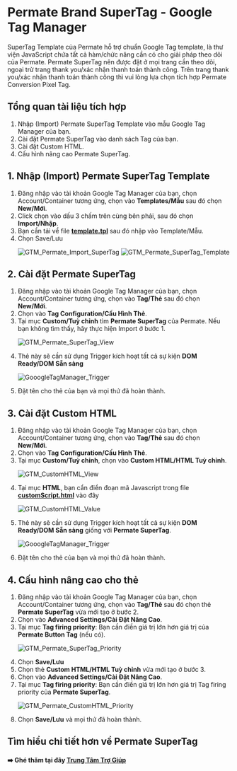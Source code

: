 # Permate Brand SuperTag - Google Tag Manager

SuperTag Template của Permate hỗ trợ chuẩn Google Tag template, là thư viện JavaScript chứa tất cả hàm/chức năng cần có cho giải pháp theo dõi của Permate. Permate SuperTag nên được đặt ở mọi trang cần theo dõi, ngoại trừ trang thank you/xác nhận thanh toán thành công. Trên trang thank you/xác nhận thanh toán thành công thì vui lòng lựa chọn tích hợp Permate Conversion Pixel Tag.

## Tổng quan tài liệu tích hợp

<ol>
  <li>Nhập (Import) Permate SuperTag Template vào mẫu Google Tag Manager của bạn.</li>
  <li>Cài đặt Permate SuperTag vào danh sách Tag của bạn.</li>
  <li>Cài đặt Custom HTML.</li>
  <li>Cấu hình nâng cao Permate SuperTag.</li>
</ol>

## 1. Nhập (Import) Permate SuperTag Template

<ol>
  <li>Đăng nhập vào tài khoản Google Tag Manager của bạn, chọn Account/Container tương ứng, chọn vào <b>Templates/Mẫu</b> sau đó chọn <b>New/Mới</b>.</li>
  <li>Click chọn vào dấu 3 chấm trên cùng bên phải, sau đó chọn <b>Import/Nhập</b>.</li>
  <li>Bạn cần tải về file <a href="https://github.com/PmHubDev/qa-offer-google-tag-manager-template/blob/main/template.tpl"><b>template.tpl</b></a> sau đó nhập vào Template/Mẫu.</li>
  <li>Chọn Save/Lưu</li>

  ![GTM_Permate_Import_SuperTag](https://github.com/user-attachments/assets/1b6217a9-d5ba-4a47-83f7-4d05e3448765)
  ![GTM_Permate_SuperTag_Template](https://github.com/user-attachments/assets/83785150-ad5d-4566-b7b4-440a0053ad73)
</ol>

## 2. Cài đặt Permate SuperTag

<ol>
  <li>Đăng nhập vào tài khoản Google Tag Manager của bạn, chọn Account/Container tương ứng, chọn vào <b>Tag/Thẻ</b> sau đó chọn <b>New/Mới</b>.</li>
  <li>Chọn vào <b>Tag Configuration/Cấu Hình Thẻ</b>.</li>
  <li>Tại mục <b>Custom/Tuỳ chỉnh</b> tìm <b>Permate SuperTag</b> của Permate. Nếu bạn không tìm thấy, hãy thực hiện Import ở bước 1.</li>

  ![GTM_Permate_SuperTag_View](https://github.com/user-attachments/assets/1d49acdf-f4f5-476c-842c-2481ee750174)
  <li>Thẻ này sẽ cần sử dụng Trigger kích hoạt tất cả sự kiện <b>DOM Ready/DOM Sẵn sàng</b></li>
  
  ![GooogleTagManager_Trigger](https://github.com/user-attachments/assets/0cb3bff8-9490-4eec-b161-7637714b684c)
  <li>Đặt tên cho thẻ của bạn và mọi thứ đã hoàn thành.</li>
</ol>

## 3. Cài đặt Custom HTML

<ol>
  <li>Đăng nhập vào tài khoản Google Tag Manager của bạn, chọn Account/Container tương ứng, chọn vào <b>Tag/Thẻ</b> sau đó chọn <b>New/Mới</b>.</li>
  <li>Chọn vào <b>Tag Configuration/Cấu Hình Thẻ</b>.</li>
  <li>Tại mục <b>Custom/Tuỳ chỉnh</b>, chọn vào <b>Custom HTML/HTML Tuỳ chỉnh</b>.</li>

  ![GTM_CustomHTML_View](https://github.com/user-attachments/assets/e085a442-ab8f-4925-91c8-2daa39218c7b)
  <li>Tại mục <b>HTML</b>, bạn cần điền đoạn mã Javascript trong file <a href="https://github.com/PmHubDev/qa-offer-google-tag-manager-template/blob/main/customScript.html"><b>customScript.html</b></a> vào đây</li>

  ![GTM_CustomHTML_Value](https://github.com/user-attachments/assets/ea7faeaf-45a5-411c-94e6-68753d12746e)
  <li>Thẻ này sẽ cần sử dụng Trigger kích hoạt tất cả sự kiện <b>DOM Ready/DOM Sẵn sàng</b> giống với <b>Permate SuperTag</b>.</li>
  
  ![GooogleTagManager_Trigger](https://github.com/user-attachments/assets/0cb3bff8-9490-4eec-b161-7637714b684c)
  <li>Đặt tên cho thẻ của bạn và mọi thứ đã hoàn thành.</li>
</ol>

## 4. Cấu hình nâng cao cho thẻ

<ol>
  <li>Đăng nhập vào tài khoản Google Tag Manager của bạn, chọn Account/Container tương ứng, chọn vào <b>Tag/Thẻ</b> sau đó chọn thẻ <b>Permate SuperTag</b> vừa mới tạo ở bước 2.</li>
  <li>Chọn vào <b>Advanced Settings/Cài Đặt Nâng Cao</b>.</li>
  <li>Tại mục <b>Tag firing priority</b>: Bạn cần điền giá trị lớn hơn giá trị của <b>Permate Button Tag</b> (nếu có).</li>

  ![GTM_Permate_SuperTag_Priority](https://github.com/user-attachments/assets/a1d452c2-3e95-4071-99f6-ae12930db198)

  <li>Chọn <b>Save/Lưu</b></li>
  <li>Chọn thẻ <b>Custom HTML/HTML Tuỳ chỉnh</b> vừa mới tạo ở bước 3.</li>
  <li>Chọn vào <b>Advanced Settings/Cài Đặt Nâng Cao</b>.</li>
  <li>Tại mục <b>Tag firing priority</b>: Bạn cần điền giá trị lớn hơn giá trị Tag firing priority của <b>Permate SuperTag</b>.</li>

  ![GTM_Permate_CustomHTML_Priority](https://github.com/user-attachments/assets/142cd081-6fa5-4071-ad46-5c23ebe44e35)
  <li>Chọn <b>Save/Lưu</b> và mọi thứ đã hoàn thành.</li>
</ol>

## Tìm hiểu chi tiết hơn về Permate SuperTag
#### :arrow_right: Ghé thăm tại đây [Trung Tâm Trợ Giúp](https://permate.com/docs-category/brand-en/)
